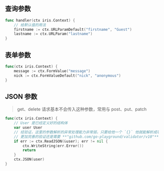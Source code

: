 ## 查询参数

```go
func handler(ctx iris.Context) {
    // 给默认值的用法
    firstname := ctx.URLParamDefault("firstname", "Guest")
    lastname := ctx.URLParam("lastname")
}
```


## 表单参数

```go
func(ctx iris.Context) {
    message := ctx.FormValue("message")
    nick := ctx.FormValueDefault("nick", "anonymous")
}
```


## JSON 参数

> get、delete 请求基本不会传入这种参数，常用与 post、put、patch  

```go
func(ctx iris.Context) {
    // User 是已经定义好的结构体
    var user User
    // 经验证，这里的参数解析的异常处理能力非常弱，只要给他一个 `{}` 他就能解析成功，只不过字段都会赋默认值
    // 更加完善的验证还是需要 **"github.com/go-playground/validator/v10"** 的支持
    if err := ctx.ReadJSON(&user); err != nil {
        ctx.WriteString(err.Error())
        return
    }
    ctx.JSON(user)
}
```